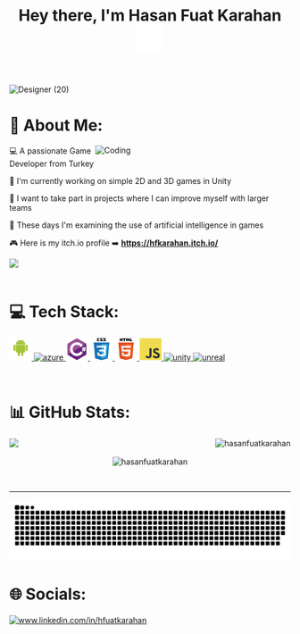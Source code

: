 <h1 align="center">Hey there, I'm Hasan Fuat Karahan <img src="https://github.com/Kathryn-Jie/Kathryn-Jie/blob/main/wave.gif" width="50px" /> </h1>
<br/>

![Designer (20)](https://github.com/user-attachments/assets/1a78c1d1-f80b-4330-baef-2894d07accc9)

# 💫 About Me:

<img align="right" alt="Coding" width="350" src="https://hips.hearstapps.com/esquireuk.cdnds.net/16/36/1473330033-giphy.gif?resize=640:* " alt="hasanfuatkarahan" />

💻 A passionate Game Developer from Turkey</br>

🔭 I'm currently working on simple 2D and 3D games in Unity</br>

👯 I want to take part in projects where I can improve myself with larger teams</br>

🌱 These days I'm examining the use of artificial intelligence in games</br>

🎮 Here is my itch.io profile ➡️ **https://hfkarahan.itch.io/**
<br/>

[![](https://visitcount.itsvg.in/api?id=hfuatkarahan&icon=5&color=0)](https://visitcount.itsvg.in)
<br/> <br/>

# 💻 Tech Stack:
<p align="left"> <a href="https://developer.android.com" target="_blank" rel="noreferrer"> <img src="https://raw.githubusercontent.com/devicons/devicon/master/icons/android/android-original-wordmark.svg" alt="android" width="40" height="40"/> </a> <a href="https://azure.microsoft.com/en-in/" target="_blank" rel="noreferrer"> <img src="https://www.vectorlogo.zone/logos/microsoft_azure/microsoft_azure-icon.svg" alt="azure" width="40" height="40"/> </a> <a href="https://www.w3schools.com/cs/" target="_blank" rel="noreferrer"> <img src="https://raw.githubusercontent.com/devicons/devicon/master/icons/csharp/csharp-original.svg" alt="csharp" width="40" height="40"/> </a> <a href="https://www.w3schools.com/css/" target="_blank" rel="noreferrer"> <img src="https://raw.githubusercontent.com/devicons/devicon/master/icons/css3/css3-original-wordmark.svg" alt="css3" width="40" height="40"/> </a> <a href="https://www.w3.org/html/" target="_blank" rel="noreferrer"> <img src="https://raw.githubusercontent.com/devicons/devicon/master/icons/html5/html5-original-wordmark.svg" alt="html5" width="40" height="40"/> </a> <a href="https://developer.mozilla.org/en-US/docs/Web/JavaScript" target="_blank" rel="noreferrer"> <img src="https://raw.githubusercontent.com/devicons/devicon/master/icons/javascript/javascript-original.svg" alt="javascript" width="40" height="40"/> </a> <a href="https://unity.com/" target="_blank" rel="noreferrer"> <img src="https://www.vectorlogo.zone/logos/unity3d/unity3d-icon.svg" alt="unity" width="40" height="40"/> </a> <a href="https://unrealengine.com/" target="_blank" rel="noreferrer"> <img src="https://raw.githubusercontent.com/kenangundogan/fontisto/036b7eca71aab1bef8e6a0518f7329f13ed62f6b/icons/svg/brand/unreal-engine.svg" alt="unreal" width="40" height="40"/> </a> </p>
<br/>

# 📊 GitHub Stats:

<p align="left"> <img src="https://github-readme-stats.vercel.app/api?username=hfuatkarahan&theme=react&count_private=true"> <img align="right" src="https://github-readme-stats.vercel.app/api/top-langs/?username=hfuatkarahan&theme=react&hide_border=false&include_all_commits=true&count_private=true&layout=compact" alt="hasanfuatkarahan"  /></p>
<p align="center"> <img src="https://github-readme-streak-stats.herokuapp.com/?user=hfuatkarahan&theme=react&hide_border=false" alt="hasanfuatkarahan" /> </p>
</br>


---
<picture>
  <source media="(prefers-color-scheme: dark)" srcset="https://raw.githubusercontent.com/hfuatkarahan/hfuatkarahan/output/github-contribution-grid-snake-dark.svg">
  <source media="(prefers-color-scheme: light)" srcset="https://raw.githubusercontent.com/hfuatkarahan/hfuatkarahan/output/github-contribution-grid-snake.svg">
  <img alt="github contribution grid snake animation" src="https://raw.githubusercontent.com/hfuatkarahan/hfuatkarahan/output/github-contribution-grid-snake.svg">
</picture>

# 🌐 Socials:
<p align="left">
<a href="https://linkedin.com/in/www.linkedin.com/in/hfuatkarahan" target="blank"><img align="center" src="https://raw.githubusercontent.com/rahuldkjain/github-profile-readme-generator/master/src/images/icons/Social/linked-in-alt.svg" alt="www.linkedin.com/in/hfuatkarahan" height="30" width="40" /></a>
</p>
</br>


